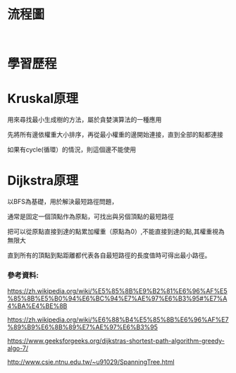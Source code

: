 
# 流程圖

![]()

![]()


# 學習歷程


# Kruskal原理

用來尋找最小生成樹的方法，屬於貪婪演算法的一種應用

先將所有邊依權重大小排序，再從最小權重的邊開始連接，直到全部的點都連接

如果有cycle(循環）的情況，則這個邊不能使用

# Dijkstra原理

以BFS為基礎，用於解決最短路徑問題，

通常是固定一個頂點作為原點，可找出與另個頂點的最短路徑

把可以從原點直接到達的點累加權重（原點為0）,不能直接到達的點,其權重視為無限大

直到所有的頂點到點距離都代表各自最短路徑的長度值時可得出最小路徑。

### 參考資料:

https://zh.wikipedia.org/wiki/%E5%85%8B%E9%B2%81%E6%96%AF%E5%85%8B%E5%B0%94%E6%BC%94%E7%AE%97%E6%B3%95#%E7%A4%BA%E4%BE%8B

https://zh.wikipedia.org/wiki/%E6%88%B4%E5%85%8B%E6%96%AF%E7%89%B9%E6%8B%89%E7%AE%97%E6%B3%95

https://www.geeksforgeeks.org/dijkstras-shortest-path-algorithm-greedy-algo-7/

http://www.csie.ntnu.edu.tw/~u91029/SpanningTree.html

